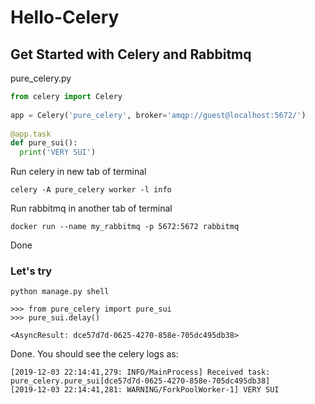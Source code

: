 # Hello-Celery

## Get Started with Celery and Rabbitmq

pure_celery.py
```python
from celery import Celery
 
app = Celery('pure_celery', broker='amqp://guest@localhost:5672/')
 
@app.task
def pure_sui():
  print('VERY SUI')
```

Run celery in new tab of terminal
```
celery -A pure_celery worker -l info
```

Run rabbitmq in another tab of terminal
```
docker run --name my_rabbitmq -p 5672:5672 rabbitmq
```

Done

### Let's try
```
python manage.py shell

>>> from pure_celery import pure_sui
>>> pure_sui.delay()

<AsyncResult: dce57d7d-0625-4270-858e-705dc495db38>
```

Done. You should see the celery logs as:
```
[2019-12-03 22:14:41,279: INFO/MainProcess] Received task: pure_celery.pure_sui[dce57d7d-0625-4270-858e-705dc495db38]  
[2019-12-03 22:14:41,281: WARNING/ForkPoolWorker-1] VERY SUI
```
